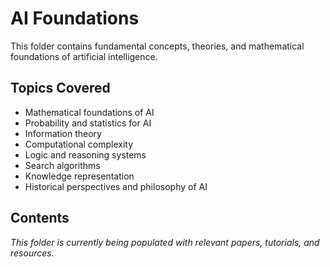 # AI Foundations

This folder contains fundamental concepts, theories, and mathematical foundations of artificial intelligence.

## Topics Covered
- Mathematical foundations of AI
- Probability and statistics for AI
- Information theory
- Computational complexity
- Logic and reasoning systems
- Search algorithms
- Knowledge representation
- Historical perspectives and philosophy of AI

## Contents
*This folder is currently being populated with relevant papers, tutorials, and resources.*